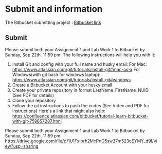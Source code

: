 # Submit and information

The Bitbucket submitting project : [Bitbucket link](https://bitbucket.org/brickea/zixiao_wang_001058840/src)

## Submit

Please submit both your Assignment 1 and Lab Work 1 to Bitbucket by Sunday, Sep 22th, 11:59 pm.
The following instructions will help you with it:
1. Install Git and config with your full name and husky email:
For Mac: https://www.atlassian.com/git/tutorials/install-git#mac-os-x
For Windows(with git bash for windows laptop): 
https://www.atlassian.com/git/tutorials/install-git#windows
2. Create a Bitbucket Account with your husky email
3. Create your private repository in format LastName_FirstName_NUID
   (See PDF for details)
4. Clone your repository
5. Follow the git instructions to push the codes (See Video and PDF for instructions)
Here's a link that might also help: 
https://confluence.atlassian.com/bitbucket/tutorial-learn-bitbucket-with-git-759857287.html

Please submit both your Assignment 1 and Lab Work 1 to Bitbucket by Sunday, Sep 22th, 11:59 pm.
https://drive.google.com/file/d/1U1Fxiprh2McPnG5sw27m523oEYMY_d9I/view?usp=sharing